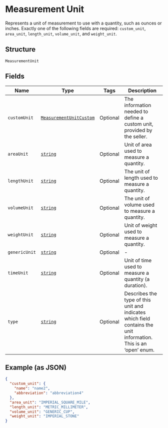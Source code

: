 
# Measurement Unit

Represents a unit of measurement to use with a quantity, such as ounces
or inches. Exactly one of the following fields are required: `custom_unit`,
`area_unit`, `length_unit`, `volume_unit`, and `weight_unit`.

## Structure

`MeasurementUnit`

## Fields

| Name | Type | Tags | Description |
|  --- | --- | --- | --- |
| `customUnit` | [`MeasurementUnitCustom`](/doc/models/measurement-unit-custom.md) | Optional | The information needed to define a custom unit, provided by the seller. |
| `areaUnit` | [`string`](/doc/models/measurement-unit-area.md) | Optional | Unit of area used to measure a quantity. |
| `lengthUnit` | [`string`](/doc/models/measurement-unit-length.md) | Optional | The unit of length used to measure a quantity. |
| `volumeUnit` | [`string`](/doc/models/measurement-unit-volume.md) | Optional | The unit of volume used to measure a quantity. |
| `weightUnit` | [`string`](/doc/models/measurement-unit-weight.md) | Optional | Unit of weight used to measure a quantity. |
| `genericUnit` | [`string`](/doc/models/measurement-unit-generic.md) | Optional | - |
| `timeUnit` | [`string`](/doc/models/measurement-unit-time.md) | Optional | Unit of time used to measure a quantity (a duration). |
| `type` | [`string`](/doc/models/measurement-unit-unit-type.md) | Optional | Describes the type of this unit and indicates which field contains the unit information. This is an ‘open’ enum. |

## Example (as JSON)

```json
{
  "custom_unit": {
    "name": "name2",
    "abbreviation": "abbreviation4"
  },
  "area_unit": "IMPERIAL_SQUARE_MILE",
  "length_unit": "METRIC_MILLIMETER",
  "volume_unit": "GENERIC_CUP",
  "weight_unit": "IMPERIAL_STONE"
}
```

